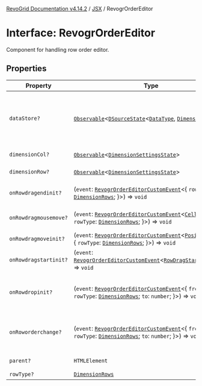 [RevoGrid Documentation v4.14.2](README.md) / [JSX](Namespace.JSX.md) / RevogrOrderEditor

# Interface: RevogrOrderEditor

Component for handling row order editor.

## Properties

| Property | Type | Description | Defined in |
| ------ | ------ | ------ | ------ |
| `dataStore?` | [`Observable`](TypeAlias.Observable.md)\<[`DSourceState`](TypeAlias.DSourceState.md)\<[`DataType`](TypeAlias.DataType.md), [`DimensionRows`](TypeAlias.DimensionRows.md)\>\> | Static stores, not expected to change during component lifetime | [src/components.d.ts:1982](https://github.com/revolist/revogrid/blob/29f379095274a66a187c28b49fe0e1fb4170d3ea/src/components.d.ts#L1982) |
| `dimensionCol?` | [`Observable`](TypeAlias.Observable.md)\<[`DimensionSettingsState`](Interface.DimensionSettingsState.md)\> | Dimension settings X | [src/components.d.ts:1986](https://github.com/revolist/revogrid/blob/29f379095274a66a187c28b49fe0e1fb4170d3ea/src/components.d.ts#L1986) |
| `dimensionRow?` | [`Observable`](TypeAlias.Observable.md)\<[`DimensionSettingsState`](Interface.DimensionSettingsState.md)\> | Dimension settings Y | [src/components.d.ts:1990](https://github.com/revolist/revogrid/blob/29f379095274a66a187c28b49fe0e1fb4170d3ea/src/components.d.ts#L1990) |
| `onRowdragendinit?` | (`event`: [`RevogrOrderEditorCustomEvent`](Interface.RevogrOrderEditorCustomEvent.md)\<\{ `rowType`: [`DimensionRows`](TypeAlias.DimensionRows.md); \}\>) => `void` | Row drag ended started | [src/components.d.ts:1994](https://github.com/revolist/revogrid/blob/29f379095274a66a187c28b49fe0e1fb4170d3ea/src/components.d.ts#L1994) |
| `onRowdragmousemove?` | (`event`: [`RevogrOrderEditorCustomEvent`](Interface.RevogrOrderEditorCustomEvent.md)\<[`Cell`](Interface.Cell.md) & \{ `rowType`: [`DimensionRows`](TypeAlias.DimensionRows.md); \}\>) => `void` | Row mouse move started | [src/components.d.ts:1998](https://github.com/revolist/revogrid/blob/29f379095274a66a187c28b49fe0e1fb4170d3ea/src/components.d.ts#L1998) |
| `onRowdragmoveinit?` | (`event`: [`RevogrOrderEditorCustomEvent`](Interface.RevogrOrderEditorCustomEvent.md)\<[`PositionItem`](Interface.PositionItem.md) & \{ `rowType`: [`DimensionRows`](TypeAlias.DimensionRows.md); \}\>) => `void` | Row move started | [src/components.d.ts:2002](https://github.com/revolist/revogrid/blob/29f379095274a66a187c28b49fe0e1fb4170d3ea/src/components.d.ts#L2002) |
| `onRowdragstartinit?` | (`event`: [`RevogrOrderEditorCustomEvent`](Interface.RevogrOrderEditorCustomEvent.md)\<[`RowDragStartDetails`](TypeAlias.RowDragStartDetails.md)\>) => `void` | Row drag started | [src/components.d.ts:2006](https://github.com/revolist/revogrid/blob/29f379095274a66a187c28b49fe0e1fb4170d3ea/src/components.d.ts#L2006) |
| `onRowdropinit?` | (`event`: [`RevogrOrderEditorCustomEvent`](Interface.RevogrOrderEditorCustomEvent.md)\<\{ `from`: `number`; `rowType`: [`DimensionRows`](TypeAlias.DimensionRows.md); `to`: `number`; \}\>) => `void` | Row dragged, new range ready to be applied | [src/components.d.ts:2010](https://github.com/revolist/revogrid/blob/29f379095274a66a187c28b49fe0e1fb4170d3ea/src/components.d.ts#L2010) |
| `onRoworderchange?` | (`event`: [`RevogrOrderEditorCustomEvent`](Interface.RevogrOrderEditorCustomEvent.md)\<\{ `from`: `number`; `rowType`: [`DimensionRows`](TypeAlias.DimensionRows.md); `to`: `number`; \}\>) => `void` | Row drag ended finished. Time to apply data | [src/components.d.ts:2018](https://github.com/revolist/revogrid/blob/29f379095274a66a187c28b49fe0e1fb4170d3ea/src/components.d.ts#L2018) |
| `parent?` | `HTMLElement` | Parent element | [src/components.d.ts:2026](https://github.com/revolist/revogrid/blob/29f379095274a66a187c28b49fe0e1fb4170d3ea/src/components.d.ts#L2026) |
| `rowType?` | [`DimensionRows`](TypeAlias.DimensionRows.md) | - | [src/components.d.ts:2027](https://github.com/revolist/revogrid/blob/29f379095274a66a187c28b49fe0e1fb4170d3ea/src/components.d.ts#L2027) |
